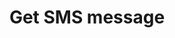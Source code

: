 ---
title: Get SMS message
excerpt: >-
  The method returns content, title, sender and text of an SMS identified by its
  internal SMS message ID.
   By default, a rate limit of 500 requests per hour applies.
api:
  file: yespo.json
  operationId: getSms
hidden: false
---